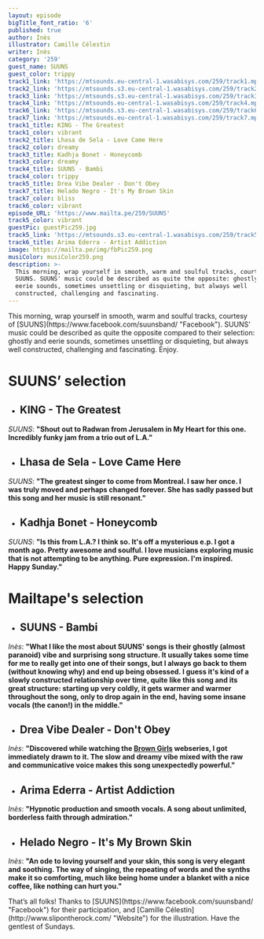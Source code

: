 ```yaml
---
layout: episode
bigTitle_font_ratio: '6'
published: true
author: Inès
illustrator: Camille Célestin
writer: Inès
category: '259'
guest_name: SUUNS
guest_color: trippy
track1_link: 'https://mtsounds.eu-central-1.wasabisys.com/259/track1.mp3'
track2_link: 'https://mtsounds.s3.eu-central-1.wasabisys.com/259/track2.m4a'
track3_link: 'https://mtsounds.s3.eu-central-1.wasabisys.com/259/track3.m4a'
track4_link: 'https://mtsounds.eu-central-1.wasabisys.com/259/track4.mp3'
track6_link: 'https://mtsounds.s3.eu-central-1.wasabisys.com/259/track6.mp3'
track7_link: 'https://mtsounds.eu-central-1.wasabisys.com/259/track7.mp3'
track1_title: KING - The Greatest
track1_color: vibrant
track2_title: Lhasa de Sela - Love Came Here
track2_color: dreamy
track3_title: Kadhja Bonet - Honeycomb
track3_color: dreamy
track4_title: SUUNS - Bambi
track4_color: trippy
track5_title: Drea Vibe Dealer - Don't Obey
track7_title: Helado Negro - It's My Brown Skin
track7_color: bliss
track6_color: vibrant
episode_URL: 'https://www.mailta.pe/259/SUUNS'
track5_color: vibrant
guestPic: guestPic259.jpg
track5_link: 'https://mtsounds.s3.eu-central-1.wasabisys.com/259/track5.mp3'
track6_title: Arima Ederra - Artist Addiction
image: https://mailta.pe/img/fbPic259.png
musiColor: musiColor259.png
description: >-
  This morning, wrap yourself in smooth, warm and soulful tracks, courtesy of
  SUUNS. SUUNS' music could be described as quite the opposite: ghostly and
  eerie sounds, sometimes unsettling or disquieting, but always well
  constructed, challenging and fascinating.
---
```

<p id="introduction">This morning, wrap yourself in smooth, warm and soulful tracks, courtesy of [SUUNS](https://www.facebook.com/suunsband/ "Facebook"). SUUNS' music could be described as quite the opposite compared to their selection: ghostly and eerie sounds, sometimes unsettling or disquieting, but always well constructed, challenging and fascinating. Enjoy.</p>


# **SUUNS’ selection**

+ ## KING - The Greatest
_SUUNS_: **"**Shout out to Radwan from Jerusalem in My Heart for this one. Incredibly funky jam from a trio out of L.A.**"**

+ ## Lhasa de Sela - Love Came Here
_SUUNS_: **"**The greatest singer to come from Montreal. I saw her once. I was truly moved and perhaps changed forever. She has sadly passed but this song and her music is still resonant.**"**

+ ## Kadhja Bonet - Honeycomb
_SUUNS_: **"**Is this from L.A.? I think so. It's off a mysterious e.p. I got a month ago. Pretty awesome and soulful. I love musicians exploring music that is not attempting to be anything. Pure expression. I'm inspired. Happy Sunday.**"**



# Mailtape's selection

+ ## SUUNS - Bambi
_Inès_: **"**What I like the most about SUUNS' songs is their ghostly (almost paranoid) vibe and surprising song structure. It usually takes some time for me to really get into one of their songs, but I always go back to them (without knowing why) and end up being obsessed. I guess it's kind of a slowly constructed relationship over time, quite like this song and its great structure: starting up very coldly, it gets warmer and warmer throughout the song, only to drop again in the end, having some insane vocals (the canon!) in the middle.**"** 

+ ## Drea Vibe Dealer - Don't Obey
_Inès_: **"**Discovered while watching the [Brown Girls](http://www.browngirlswebseries.com/episodes/) webseries, I got immediately drawn to it. The slow and dreamy vibe mixed with the raw and communicative voice makes this song unexpectedly powerful.**"**

+ ## Arima Ederra - Artist Addiction
_Inès_: **"**Hypnotic production and smooth vocals. A song about unlimited, borderless faith through admiration.**"**

+ ## Helado Negro - It's My Brown Skin
_Inès_: **"**An ode to loving yourself and your skin, this song is very elegant and soothing. The way of singing, the repeating of words and the synths make it so comforting, much like being home under a blanket with a nice coffee, like nothing can hurt you.**"**


<p id="outroduction">That’s all folks! Thanks to [SUUNS](https://www.facebook.com/suunsband/ "Facebook") for their participation, and [Camille Célestin](http://www.slipontherock.com/ "Website") for the illustration. Have the gentlest of Sundays. </p>
